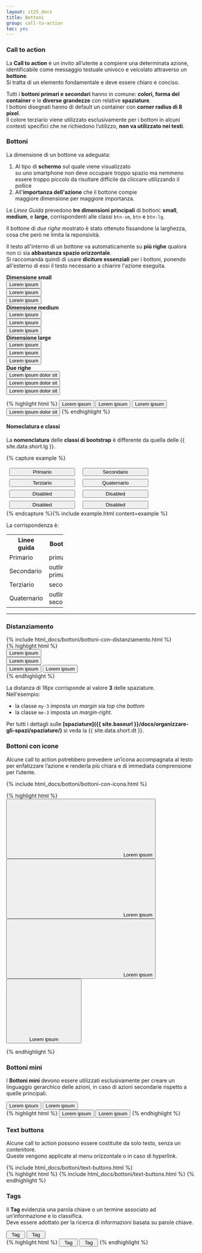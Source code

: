 ```yaml
---
layout: it25_docs
title: Bottoni
group: call-to-action
toc: yes
---
```


<style>
.it25-btn-example .btn {
  margin: 4px 8px;
  width: 175px;
}
</style>

### Call to action
La **Call to action** è un invito all’utente a compiere una determinata azione, identificabile come messaggio testuale univoco e veicolato attraverso un **bottone**.  
Si tratta di un elemento fondamentale e deve essere chiaro e conciso.

Tutti i **bottoni primari e secondari** hanno in comune: **colori, forma del container** e le **diverse grandezze** con relative **spaziature**.  
I bottoni disegnati hanno di default un container con **corner radius di 8 pixel**.  
Il colore terziario viene utilizzato esclusivamente per i bottoni in alcuni contesti specifici che ne richiedono l’utilizzo, **non va utilizzato nei testi**.


### Bottoni
La dimensione di un bottone va adeguata:

1. Al tipo di **schermo** sul quale viene visualizzato  
   su uno smartphone non deve occupare troppo spazio ma nemmeno essere troppo piccolo da risultare difficile da cliccare utilizzando il pollice
2. All'**importanza dell'azione** che il bottone compie  
   maggiore dimensione per maggiore importanza.

Le _Linee Guida_ prevedono **tre dimensioni principali** di bottoni: **small**, **medium**, e **large**, corrispondenti alle classi `btn-sm`, `btn` e `btn-lg`.

Il bottone di _due righe_ mostrato è stato ottenuto fissandone la larghezza, cosa che però ne limita la reponsività.

Il testo all'interno di un bottone va automaticamente su **più righe** qualora non ci sia **abbastanza spazio orizzontale**.  
Si raccomanda quindi di usare **diciture essenziali** per i bottoni, ponendo all'esterno di essi il testo necessario a chiarire l'azione eseguita.

<div class="bd-example">
  <div class="container-fluid">
    <div class="row my-3">
      <div class="col-3">
        <strong>Dimensione small</strong>
      </div>
      <div class="col-3 text-center">
        <button type="button" class="btn btn-primary btn-sm">Lorem ipsum</button>
      </div>
       <div class="col-3 text-center">
        <button type="button" class="btn btn-outline-primary btn-sm">Lorem ipsum</button>
      </div>
       <div class="col-3 text-center">
        <button type="button" class="btn btn-secondary btn-sm">Lorem ipsum</button>
      </div>
    </div>
    <div class="row my-3">
      <div class="col-3">
        <strong>Dimensione medium</strong>
      </div>
      <div class="col-3 text-center">
        <button type="button" class="btn btn-primary btn">Lorem ipsum</button>
      </div>
       <div class="col-3 text-center">
        <button type="button" class="btn btn-outline-primary btn">Lorem ipsum</button>
      </div>
       <div class="col-3 text-center">
        <button type="button" class="btn btn-secondary btn">Lorem ipsum</button>
      </div>
    </div>
    <div class="row my-3">
      <div class="col-3">
        <strong>Dimensione large</strong>
      </div>
      <div class="col-3 text-center">
        <button type="button" class="btn btn-primary btn-lg">Lorem ipsum</button>
      </div>
        <div class="col-3 text-center">
        <button type="button" class="btn btn-outline-primary btn-lg">Lorem ipsum</button>
      </div>
        <div class="col-3 text-center">
        <button type="button" class="btn btn-secondary btn-lg">Lorem ipsum</button>
      </div>
    </div>
    <div class="row my-3">
      <div class="col-3">
        <strong>Due righe</strong>
      </div>
      <div class="col-3 text-center">
        <button type="button" class="btn btn-primary btn-lg" style="max-width: 160px;">Lorem ipsum dolor sit</button>
      </div>
       <div class="col-3 text-center">
        <button type="button" class="btn btn-outline-primary btn-lg" style="max-width: 160px;">Lorem ipsum dolor sit</button>
      </div>
       <div class="col-3 text-center">
        <button type="button" class="btn btn-secondary btn-lg" style="max-width: 160px;">Lorem ipsum dolor sit</button>
      </div>
    </div>
  </div>
</div>

{% highlight html %}
<button type="button" class="btn btn-primary btn-sm">Lorem ipsum</button>
<button type="button" class="btn btn-primary btn">Lorem ipsum</button>
<button type="button" class="btn btn-primary btn-lg">Lorem ipsum</button>
<button type="button" class="btn btn-primary btn-lg" style="max-width: 160px;">Lorem ipsum dolor sit</button>
{% endhighlight %}

#### Nomeclatura e classi

La **nomenclatura** delle **classi di bootstrap** è differente da quella delle {{ site.data.short.lg }}.  

{% capture example %}
<div class="it25-btn-example">
  <button type="button" class="btn btn-primary">Primario</button>
  <button type="button" class="btn btn-outline-primary">Secondario</button>
  <button type="button" class="btn btn-secondary">Terziario</button>
  <button type="button" class="btn btn-outline-secondary">Quaternario</button>
</div>
<div class="it25-btn-example">
  <button type="button" class="btn btn-primary disabled">Disabled</button>
  <button type="button" class="btn btn-outline-primary disabled">Disabled</button>
  <button type="button" class="btn btn-secondary disabled">Disabled</button>
  <button type="button" class="btn btn-outline-secondary disabled">Disabled</button>
</div>
{% endcapture %}{% include example.html content=example %}


La corrispondenza è:  
<div style="width: 30%">
<table class="table table-bordered table-sm">
  <tr>
    <th>Linee guida</th>
    <th>Bootstrap</th>
  </tr>
  <tr>
    <td>Primario</td>
    <td>primary</td>
  </tr>
  <tr>
    <td>Secondario</td>
    <td>outline-primary</td>
  </tr>
  <tr>
    <td>Terziario</td>
    <td>secondary</td>
  </tr>
  <tr>
    <td>Quaternario</td>
    <td>outline-secondary</td>
  </tr>
</table>
</div>

---

### Distanziamento

<div class="bd-example">
{% include html_docs/bottoni/bottoni-con-distanziamento.html %}
</div>
{% highlight html %}
<div>
  <button type="button" class="btn btn-primary btn-sm my-3">Lorem ipsum</button>
  <br />
  <button type="button" class="btn btn-outline-primary btn-sm">Lorem ipsum</button>
</div>
<div>
  <button type="button" class="btn btn-primary btn-sm me-3">Lorem ipsum</button>
  <button type="button" class="btn btn-outline-primary btn-sm">Lorem ipsum</button>
</div>
{% endhighlight %}

La distanza di 16px corrisponde al valore **3** delle spaziature.  
Nell'esempio:
- la classe `my-3` imposta un *margin* sia *top* che *bottom* 
- la classe `me-3` imposta un *margin-right*.

Per tutti i dettagli sulle **[spaziature]({{ site.baseurl }}/docs/organizzare-gli-spazi/spaziature/)** si veda la {{ site.data.short.dt }}.

### Bottoni con icone

Alcune call to action potrebbero prevedere un’icona accompagnata al testo per enfatizzare l’azione e renderla più chiara e di immediata comprensione per l’utente.

<div class="bd-example">
{% include html_docs/bottoni/bottoni-con-icona.html %}
</div>

{% highlight html %}
<button type="button" class="btn btn-primary btn-sm">
  <svg class="icon icon-white">
    <use xlink:href="{{ site.baseurl }}/dist/svg/sprites.svg#it-check-circle"></use>
  </svg>
  <span class="text-start">Lorem ipsum</span>
</button>
<button type="button" class="btn btn-primary btn">
  <svg class="icon icon-white">
    <use xlink:href="{{ site.baseurl }}/dist/svg/sprites.svg#it-check-circle"></use>
  </svg>
  <span class="text-start">Lorem ipsum</span>
</button>
<button type="button" class="btn btn-primary btn-lg">
  <svg class="icon icon-white">
    <use xlink:href="{{ site.baseurl }}/dist/svg/sprites.svg#it-check-circle"></use>
  </svg>
  <span class="text-start">Lorem ipsum</span>
</button>
<button type="button" class="btn btn-primary btn-lg" style="max-width: 200px">
  <svg class="icon icon-lg icon-white">
    <use xlink:href="{{ site.baseurl }}/dist/svg/sprites.svg#it-check-circle"></use>
  </svg>
  <span class="text-start">Lorem ipsum</span>
</button>

{% endhighlight %}

### Bottoni mini

I **Bottoni mini** devono essere utilizzati esclusivamente per creare un linguaggio gerarchico delle azioni, in caso di azioni secondarie rispetto a quelle principali.

<div class="bd-example">
  <div class="container-fluid">
    <div class="row my-3">
      <div class="col">
       <button type="button" class="btn btn-primary btn-xs btn-me">Lorem ipsum</button>
        <button type="button" class="btn btn-outline-primary btn-xs btn-me">Lorem ipsum</button>
      </div>
    </div>
  </div>
</div>
{% highlight html %}
<button type="button" class="btn btn-primary btn-xs btn-me">Lorem ipsum</button>
<button type="button" class="btn btn-outline-primary btn-xs btn-me">Lorem ipsum</button>
{% endhighlight %}

### Text buttons

Alcune call to action possono essere costituite da solo testo, senza un contenitore.  
Queste vengono applicate al menu orizzontale o in caso di hyperlink.

<div class="bd-example">
{% include html_docs/bottoni/text-buttons.html %}
</div>
{% highlight html %}
{% include html_docs/bottoni/text-buttons.html %}
{% endhighlight %}

### Tags

Il **Tag** evidenzia una parola chiave o un termine associato ad un’informazione e lo classifica.  
Deve essere adottato per la ricerca di informazioni basata su parole chiave.

<div class="bd-example">
  <div class="container-fluid">
    <div class="row my-3">
      <div class="col">
       <button type="button" class="btn btn-primary btn-tag" style="min-width:50px">Tag</button>
        <button type="button" class="btn btn-outline-primary btn-tag" style="min-width:50px">Tag</button>
      </div>
    </div>
  </div>
</div>
{% highlight html %}
<button type="button" class="btn btn-primary btn-tag" style="min-width:50px">Tag</button>
<button type="button" class="btn btn-outline-primary btn-tag" style="min-width:50px">Tag</button>
{% endhighlight %}
